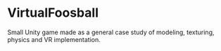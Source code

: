 # VirtualFoosball
Small Unity game made as a general case study of modeling, texturing, physics and VR implementation. 
